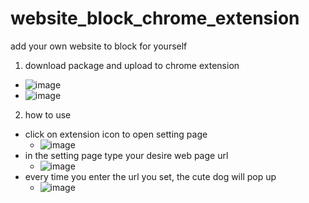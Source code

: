 # website_block_chrome_extension
add your own website to block for yourself

1. download package and upload to chrome extension
- ![image](https://user-images.githubusercontent.com/62208230/226105767-16c0fb52-c7c3-418b-9d88-01ae7e2e829c.png)
- ![image](https://user-images.githubusercontent.com/62208230/226105886-d2d30f16-6743-41f3-a434-96bd87c92f69.png)

2. how to use
- click on extension icon to open setting page
  - ![image](https://user-images.githubusercontent.com/62208230/226105952-c546cefb-81bb-44de-b456-e9ee82e3dc08.png)
- in the setting page type your desire web page url
  - ![image](https://user-images.githubusercontent.com/62208230/226106040-ee501364-d235-4c04-b582-62d318400d30.png)
- every time you enter the url you set, the cute dog will pop up
  - ![image](https://user-images.githubusercontent.com/62208230/226106223-76eb155f-b442-4421-82a7-d686489d3435.png)


